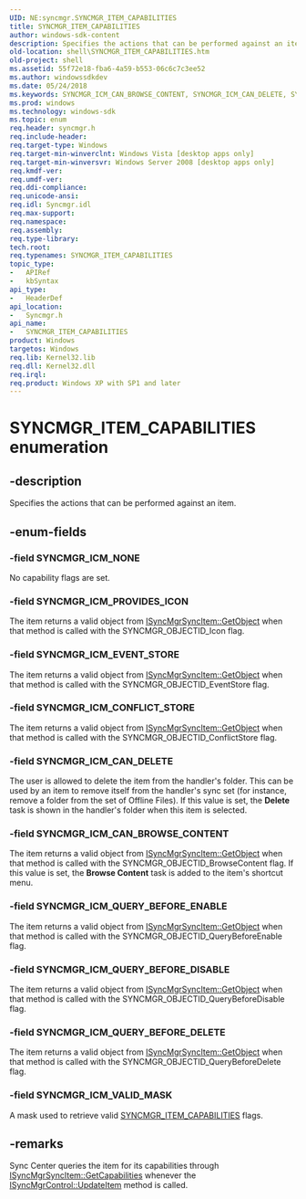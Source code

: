 ```yaml
---
UID: NE:syncmgr.SYNCMGR_ITEM_CAPABILITIES
title: SYNCMGR_ITEM_CAPABILITIES
author: windows-sdk-content
description: Specifies the actions that can be performed against an item.
old-location: shell\SYNCMGR_ITEM_CAPABILITIES.htm
old-project: shell
ms.assetid: 55f72e18-fba6-4a59-b553-06c6c7c3ee52
ms.author: windowssdkdev
ms.date: 05/24/2018
ms.keywords: SYNCMGR_ICM_CAN_BROWSE_CONTENT, SYNCMGR_ICM_CAN_DELETE, SYNCMGR_ICM_CONFLICT_STORE, SYNCMGR_ICM_EVENT_STORE, SYNCMGR_ICM_NONE, SYNCMGR_ICM_PROVIDES_ICON, SYNCMGR_ICM_QUERY_BEFORE_DELETE, SYNCMGR_ICM_QUERY_BEFORE_DISABLE, SYNCMGR_ICM_QUERY_BEFORE_ENABLE, SYNCMGR_ICM_VALID_MASK, SYNCMGR_ITEM_CAPABILITIES, SYNCMGR_ITEM_CAPABILITIES enumeration [Windows Shell], shell.SYNCMGR_ITEM_CAPABILITIES, shell_SYNCMGR_ITEM_CAPABILITIES, syncmgr/SYNCMGR_ICM_CAN_BROWSE_CONTENT, syncmgr/SYNCMGR_ICM_CAN_DELETE, syncmgr/SYNCMGR_ICM_CONFLICT_STORE, syncmgr/SYNCMGR_ICM_EVENT_STORE, syncmgr/SYNCMGR_ICM_NONE, syncmgr/SYNCMGR_ICM_PROVIDES_ICON, syncmgr/SYNCMGR_ICM_QUERY_BEFORE_DELETE, syncmgr/SYNCMGR_ICM_QUERY_BEFORE_DISABLE, syncmgr/SYNCMGR_ICM_QUERY_BEFORE_ENABLE, syncmgr/SYNCMGR_ICM_VALID_MASK, syncmgr/SYNCMGR_ITEM_CAPABILITIES
ms.prod: windows
ms.technology: windows-sdk
ms.topic: enum
req.header: syncmgr.h
req.include-header: 
req.target-type: Windows
req.target-min-winverclnt: Windows Vista [desktop apps only]
req.target-min-winversvr: Windows Server 2008 [desktop apps only]
req.kmdf-ver: 
req.umdf-ver: 
req.ddi-compliance: 
req.unicode-ansi: 
req.idl: Syncmgr.idl
req.max-support: 
req.namespace: 
req.assembly: 
req.type-library: 
tech.root: 
req.typenames: SYNCMGR_ITEM_CAPABILITIES
topic_type:
-	APIRef
-	kbSyntax
api_type:
-	HeaderDef
api_location:
-	Syncmgr.h
api_name:
-	SYNCMGR_ITEM_CAPABILITIES
product: Windows
targetos: Windows
req.lib: Kernel32.lib
req.dll: Kernel32.dll
req.irql: 
req.product: Windows XP with SP1 and later
---
```


# SYNCMGR_ITEM_CAPABILITIES enumeration


## -description


Specifies the actions that can be performed against an item.


## -enum-fields




### -field SYNCMGR_ICM_NONE

No capability flags are set.


### -field SYNCMGR_ICM_PROVIDES_ICON

The item returns a valid object from <a href="https://msdn.microsoft.com/54336c43-348b-4767-94e4-fe7dc47c0876">ISyncMgrSyncItem::GetObject</a> when that method is called with the SYNCMGR_OBJECTID_Icon flag.


### -field SYNCMGR_ICM_EVENT_STORE

The item returns a valid object from <a href="https://msdn.microsoft.com/54336c43-348b-4767-94e4-fe7dc47c0876">ISyncMgrSyncItem::GetObject</a> when that method is called with the SYNCMGR_OBJECTID_EventStore flag.


### -field SYNCMGR_ICM_CONFLICT_STORE

The item returns a valid object from <a href="https://msdn.microsoft.com/54336c43-348b-4767-94e4-fe7dc47c0876">ISyncMgrSyncItem::GetObject</a> when that method is called with the SYNCMGR_OBJECTID_ConflictStore flag.


### -field SYNCMGR_ICM_CAN_DELETE

The user is allowed to delete the item from the handler's folder. This can be used by an item to remove itself from the handler's sync set (for instance, remove a folder from the set of Offline Files). If this value is set, the <b>Delete</b> task is shown in the handler's folder when this item is selected.


### -field SYNCMGR_ICM_CAN_BROWSE_CONTENT

The item returns a valid object from <a href="https://msdn.microsoft.com/54336c43-348b-4767-94e4-fe7dc47c0876">ISyncMgrSyncItem::GetObject</a> when that method is called with the SYNCMGR_OBJECTID_BrowseContent flag. If this value is set, the <b>Browse Content</b> task is added to the item's shortcut menu.


### -field SYNCMGR_ICM_QUERY_BEFORE_ENABLE

The item returns a valid object from <a href="https://msdn.microsoft.com/54336c43-348b-4767-94e4-fe7dc47c0876">ISyncMgrSyncItem::GetObject</a> when that method is called with the SYNCMGR_OBJECTID_QueryBeforeEnable flag.


### -field SYNCMGR_ICM_QUERY_BEFORE_DISABLE

The item returns a valid object from <a href="https://msdn.microsoft.com/54336c43-348b-4767-94e4-fe7dc47c0876">ISyncMgrSyncItem::GetObject</a> when that method is called with the SYNCMGR_OBJECTID_QueryBeforeDisable flag.


### -field SYNCMGR_ICM_QUERY_BEFORE_DELETE

The item returns a valid object from <a href="https://msdn.microsoft.com/54336c43-348b-4767-94e4-fe7dc47c0876">ISyncMgrSyncItem::GetObject</a> when that method is called with the SYNCMGR_OBJECTID_QueryBeforeDelete flag.


### -field SYNCMGR_ICM_VALID_MASK

A mask used to retrieve valid <a href="https://msdn.microsoft.com/55f72e18-fba6-4a59-b553-06c6c7c3ee52">SYNCMGR_ITEM_CAPABILITIES</a> flags.


## -remarks



Sync Center queries the item for its capabilities through <a href="https://msdn.microsoft.com/6cb98b83-cf17-451c-ba29-700408f474c7">ISyncMgrSyncItem::GetCapabilities</a> whenever the <a href="https://msdn.microsoft.com/deb87d2f-74da-450a-a424-505240eadacb">ISyncMgrControl::UpdateItem</a> method is called.



